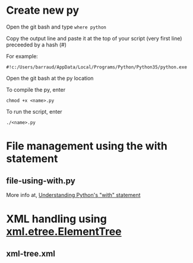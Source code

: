 # Create new py
Open the git bash and type `where python`

Copy the output line and paste it at the top of your script (very first line) preceeded by a hash (#)

For example:
```
#!c:/Users/barraud/AppData/Local/Programs/Python/Python35/python.exe
```
Open the git bash at the py location

To compile the py, enter

```chmod +x <name>.py```

To run the script, enter

```./<name>.py```

# File management using the with statement
## file-using-with.py
More info at, [Understanding Python's "with" statement](http://effbot.org/zone/python-with-statement.htm)

# XML handling using [xml.etree.ElementTree](https://docs.python.org/2/library/xml.etree.elementtree.html)
## xml-tree.xml
